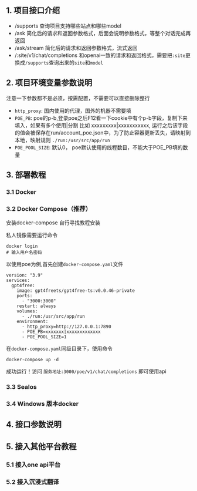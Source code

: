 ## 1. 项目接口介绍

- /supports 查询项目支持哪些站点和哪些model
- /ask 简化后的请求和返回参数格式，后面会说明参数格式，等整个对话完成再返回
- /ask/stream 简化后的请求和返回参数格式，流式返回
- /:site/v1/chat/completions 和openai一致的请求和返回格式，需要把`:site`更换成`/supports`查询出来的`site`和`model`

## 2. 项目环境变量参数说明

注意一下参数都不是必须，按需配置，不需要可以直接删除整行

- `http_proxy`: 国内使用的代理，国外的机器不需要填
- `POE_PB`: poe的p-b,登录poe之后F12看一下cookie中有个p-b字段，复制下来填入，如果有多个使用|分割 比如 xxxxxxxxx|xxxxxxxxxxx, 运行之后该字段的值会被保存在run/account_poe.json中，为了防止容器更新丢失，请映射到本地，映射规则       `./run:/usr/src/app/run`
- `POE_POOL_SIZE`: 默认0， poe默认使用的线程数目，不能大于POE_PB填的数量


## 3. 部署教程

### 3.1 Docker 
### 3.2 Docker Compose（推荐）

安装docker-compose 自行寻找教程安装

私人镜像需要运行命令
```shell
docker login
# 输入用户名密码
```
以使用poe为例,首先创建`docker-compose.yaml`文件
```
version: "3.9"
services:
  gpt4free:
    image: gpt4freets/gpt4free-ts:v0.0.46-private
    ports:
      - "3000:3000"
    restart: always
    volumes:
      - ./run:/usr/src/app/run
    environment:
      - http_proxy=http://127.0.0.1:7890
      - POE_PB=xxxxxxx|xxxxxxxxxxxxx
      - POE_POOL_SIZE=1
```
在`docker-compose.yaml`同级目录下，使用命令
```
docker-compose up -d
```
成功运行！访问 `服务地址:3000/poe/v1/chat/completions` 即可使用api

### 3.3 Sealos
### 3.4 Windows 版本docker

## 4. 接口参数说明

## 5. 接入其他平台教程

### 5.1 接入one api平台
### 5.2 接入沉浸式翻译
